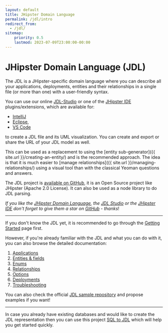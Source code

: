 ```yaml
---
layout: default
title: JHipster Domain Language
permalink: /jdl/intro
redirect_from:
  - /jdl/
sitemap:
    priority: 0.5
    lastmod: 2023-07-09T23:00:00-00:00
---
```


# <i class="fa fa-star"></i> JHipster Domain Language (JDL)

The JDL is a JHipster-specific domain language where you can describe all your applications, deployments, entities and
their relationships in a single file (or more than one) with a user-friendly syntax.

You can use our online [JDL-Studio](https://start.jhipster.tech/jdl-studio/) or one of the 
[JHipster IDE](https://www.jhipster.tech/jhipster-ide/) plugins/extensions, which are available for:
  - [IntelliJ](https://plugins.jetbrains.com/plugin/19697-jhipster-jdl)
  - [Eclipse](https://marketplace.eclipse.org/content/jhipster-ide), 
  - [VS Code](https://marketplace.visualstudio.com/items?itemName=jhipster-ide.jdl)

to create a JDL file and its UML visualization. You can create and export or share the URL of your JDL model as well.

This can be used as a replacement to using the [entity sub-generator]({{ site.url }}/creating-an-entity/) and is the
recommended approach.
The idea is that it is much easier to [manage relationships]({{ site.url }}/managing-relationships/) using a visual tool
than with the classical Yeoman questions and answers.

The JDL project is [available on GitHub](https://github.com/jhipster/generator-jhipster/tree/main/jdl), it is an Open Source project like
JHipster (Apache 2.0 License). It can also be used as a node library to do JDL parsing.

_If you like the [JHipster Domain Language](https://github.com/jhipster/generator-jhipster/tree/main/jdl),
the [JDL Studio](https://github.com/jhipster/jdl-studio/) or the
[JHipster IDE](https://github.com/jhipster/jhipster-ide/) don't forget to give them a star on
[GitHub](https://github.com/jhipster/) - thanks_!

---

If you don't know the JDL yet, it is recommended to go through the [Getting Started](/jdl/getting-started) page first.

However, if you're already familiar with the JDL and what you can do with it, you can also browse the detailed
documentation:
  1. [Applications](/jdl/applications)
  1. [Entities & fields](/jdl/entities-fields)
  1. [Enums](/jdl/enums)
  1. [Relationships](/jdl/relationships)
  1. [Options](/jdl/options)
  1. [Deployments](/jdl/deployments)
  1. [Troubleshooting](/jdl/troubleshooting)

You can also check the official [JDL sample repository](https://github.com/jhipster/jdl-samples) and propose examples 
if you want!

---

In case you already have existing databases and would like to create the JDL representation then you can use
this project [SQL to JDL](https://github.com/Blackdread/sql-to-jdl) which will help you get started quickly.
